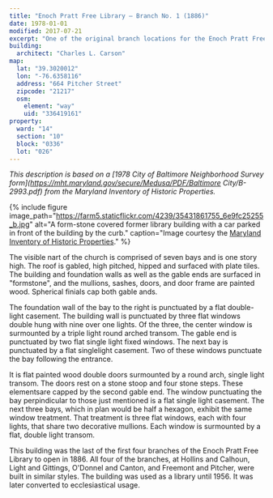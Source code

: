 ```yaml
---
title: "Enoch Pratt Free Library – Branch No. 1 (1886)"
date: 1978-01-01
modified: 2017-07-21
excerpt: "One of the original branch locations for the Enoch Pratt Free Library, later used as the Greater Spirit of Truth Church and Church of Christ."
building:
  architect: "Charles L. Carson"
map:
  lat: "39.3020012"
  lon: "-76.6358116"
  address: "664 Pitcher Street"
  zipcode: "21217"
  osm:
    element: "way"
    uid: "336419161"
property:
  ward: "14"
  section: "10"
  block: "0336"
  lot: "026"
---
```


*This description is based on a [1978 City of Baltimore Neighborhood Survey form](https://mht.maryland.gov/secure/Medusa/PDF/Baltimore City/B-2993.pdf) from the Maryland Inventory of Historic Properties.*

{% include figure image_path="https://farm5.staticflickr.com/4239/35431861755_6e9fc25255_b.jpg" alt="A form-stone covered former library building with a car parked in front of the building by the curb." caption="Image courtesy the [Maryland Inventory of Historic Properties](https://www.flickr.com/photos/baltimoreheritage/35431861755/)." %}

The visible nart of the church is comprised of seven bays and is one story high. The roof is gabled, high pitched, hipped and surfaced with plate tiles. The building and foundation walls as well as the gable ends are surfaced in "formstone", and the mullions, sashes, doors, and door frame are painted wood. Spherical finials cap both gable ands.

The foundation wall of the bay to the right is punctuated by a flat double-light casement. The building wall is punctuated by three flat windows double hung with nine over one lights. Of the three, the center window is surmounted by a triple light round arched transom. The gable end is punctuated by two flat single light fixed windows. The next bay is punctuated by a flat singlelight casement. Two of these windows punctuate the bay following the entrance.

It is flat painted wood double doors surmounted by a round arch, single light transom. The doors rest on a stone stoop and four stone steps. These elementsare capped by the second gable end. The window punctuating the bay perpindicular to those just mentioned is a flat single light casement. The next three bays, which in plan would be half a hexagon, exhibit the same window treatment. That treatment is three flat windows, each with four lights, that share two decorative mullions. Each window is surmounted by a flat, double light transom.

This building was the last of the first four branches of the Enoch Pratt Free Library to open in 1886. All four of the branches, at Hollins and Calhoun, Light and Gittings, O'Donnel and Canton, and Freemont and Pitcher, were built in similar styles. The building was used as a library until 1956. It was later converted to ecclesiastical usage.